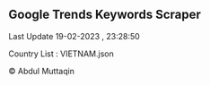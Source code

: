 

## Google Trends Keywords Scraper 
 
Last Update 19-02-2023 , 23:28:50

Country List :
VIETNAM.json



© Abdul Muttaqin 
